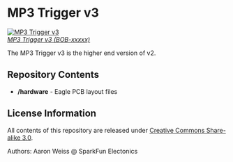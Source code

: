 MP3 Trigger v3
===============

[![MP3 Trigger v3](.jpg)  
*MP3 Trigger v3 (BOB-xxxxx)*]()

The MP3 Trigger v3 is the higher end version of v2. 

Repository Contents
-------------------

* **/hardware** - Eagle PCB layout files

License Information
-------------------

All contents of this repository are released under [Creative Commons Share-alike 3.0](http://creativecommons.org/licenses/by-sa/3.0/).

Authors: Aaron Weiss @ SparkFun Electonics

